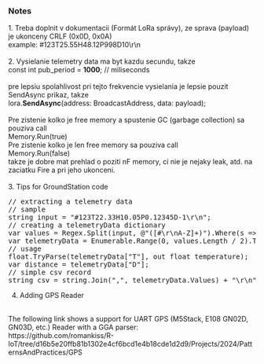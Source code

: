 
<h3>Notes</h3>
1. Treba doplnit v dokumentacii (Formát LoRa správy), ze sprava (payload) je ukonceny CRLF (0x0D, 0x0A) 
</br>
 example:       <b2> #123T25.55H48.12P998D10\r\n </b2>     
</br>
</br>
2. Vysielanie telemetry data ma byt kazdu secundu, takze
</br>
const int pub_period = <b>1000</b>;     // miliseconds
</br>
</br>
pre lepsiu spolahlivost pri tejto frekvencie vysielania je lepsie pouzit SendAsync prikaz, takze
</br>
lora.<b>SendAsync</b>(address: BroadcastAddress, data: payload);
</br>
</br>
Pre zistenie kolko je free memory a spustenie GC (garbage collection) sa pouziva call
</br>
Memory.Run(true)
</br>
Pre zistenie kolko je len free memory sa pouziva call
</br>
Memory.Run(false)
</br>
takze je dobre mat prehlad o poziti nF memory, ci nie je nejaky leak, atd. na zaciatku Fire a pri jeho ukonceni.
</br>
</br>
3. Tips for GroundStation code 
</br>
<pre>
// extracting a telemetry data
// sample
string input = "#123T22.33H10.05P0.12345D-1\r\n"; 
// creating a telemetryData dictionary
var values = Regex.Split(input, @"([#\r\nA-Z]+)").Where(s => s != String.Empty && s != "\r\n").ToArray();
var telemetryData = Enumerable.Range(0, values.Length / 2).ToDictionary(i => values[2 * i], i => values[2 * i + 1]);
// usage
float.TryParse(telemetryData["T"], out float temperature);
var distance = telemetryData["D"];
// simple csv record
string csv = string.Join(",", telemetryData.Values) + "\r\n";
</pre>

4. Adding GPS Reader 
</br>
The following link shows a support for UART GPS (M5Stack, E108 GN02D, GN03D, etc.) Reader with a GGA parser:
</br>
https://github.com/romankiss/R-IoT/tree/d16b5e20ffb81b1302e4cf6bcd1e4b18cde1d2d9/Projects/2024/PatternsAndPractices/GPS



